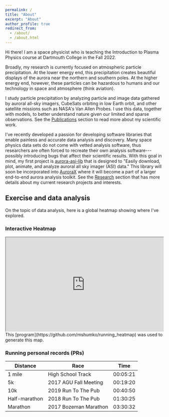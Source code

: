 ```yaml
---
permalink: /
title: "About"
excerpt: "About"
author_profile: true
redirect_from: 
  - /about/
  - /about.html
---
```


Hi there! I am a space physicist who is teaching the Introduction to Plasma Physics course at Dartmouth College in the Fall 2022.

<!-- NASA's Goddard Space Flight Center as a postdoc at the University of Maryland and as a former NASA Postdoctoral Program ([NPP](https://npp.orau.org/)) fellow.   -->

Broadly, my research is currently focused on atmospheric particle precipitation. At the lower energy end, this precipitation creates beautiful displays of the aurora near the northern and southern poles. At the higher energy end, however, these particles can be hazardous to humans and our technology in space and atmosphere (think aviation).

I study particle precipitation by analyzing particle and image data gathered by auroral all-sky imagers, CubeSats orbiting in low Earth orbit, and other satellite missions such as NASA's Van Allen Probes. I use this data, together with models, to better understand nature given our limited and sparse observations. See the [Publications](/publications/) section to read more about my scientific work.

I've recently developed a passion for developing software libraries that enable painless and accurate data analysis and discovery. Many space physics data sets do not come with vetted analysis software, thus researchers are often forced to recreate their own analysis software---possibly introducing bugs that affect their scientific results. With this goal in mind, my first project is [aurora-asi-lib](https://aurora-asi-lib.readthedocs.io/en/latest/) that is designed to "Easily download, plot, animate, and analyze auroral all sky imager (ASI) data." This library will soon be incorporated into [AuroraX](https://aurorax.space/) where it will become a part of a larger end-to-end aurora analysis toolkit. See the [Research](/research/) section that has more details about my current research projects and interests.

## Exercise and data analysis
On the topic of data analysis, here is a global heatmap showing where I've explored. 

### Interactive Heatmap
<iframe src="https://mshumko.github.io/files/heatmap.html" width="100%" height="300"></iframe>
This [program](https://github.com/mshumko/running_heatmap) was used to generate this map.

### Running personal records (PRs)

| Distance             | Race  |    Time   |
| ---------------- | --------- | --------- |
| 1 mile    | High School Track  | 00:05:21  |
| 5k  |  2017 AGU Fall Meeting   | 00:19:20   |
| 10k | 2019 Run To The Pub   | 00:40:50  |
| Half-marathon | 2018 Run To The Pub   | 01:30:25 |
| Marathon     |  2017 Bozeman Marathon | 03:30:32 |